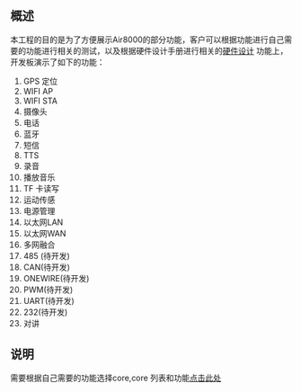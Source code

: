 ## 概述

本工程的目的是为了方便展示Air8000的部分功能，客户可以根据功能进行自己需要的功能进行相关的测试，以及根据硬件设计手册进行相关的[硬件设计](https://docs.openluat.com/air8000/product/shouce/)
功能上，开发板演示了如下的功能：
1. GPS 定位 
2. WIFI AP 
3. WIFI STA
4. 摄像头
5. 电话
6. 蓝牙
7. 短信
8. TTS
9. 录音
10. 播放音乐
11. TF 卡读写
12. 运动传感
13. 电源管理
14. 以太网LAN
15. 以太网WAN
16. 多网融合
17. 485 (待开发)
18. CAN(待开发)
19. ONEWIRE(待开发)
20. PWM(待开发)
21. UART(待开发)
22. 232(待开发)
23. 对讲 

## 说明

需要根据自己需要的功能选择core,core 列表和功能[点击此处](https://docs.openluat.com/air8000/luatos/firmware/)

